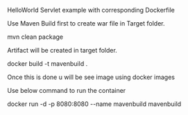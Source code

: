 HelloWorld Servlet example with corresponding Dockerfile

Use Maven Build first to create war file in Target folder.

mvn clean package



Artifact will be created in target folder.

docker build -t mavenbuild .

Once this is done u will be see image using docker images

Use below command to run the container

docker run -d -p 8080:8080 --name mavenbuild mavenbuild
